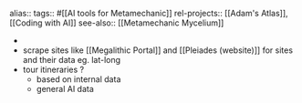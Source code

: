 alias::
tags:: #[[AI tools for Metamechanic]]
rel-projects:: [[Adam's Atlas]], [[Coding with AI]]
see-also:: [[Metamechanic Mycelium]]

-
- scrape sites like [[Megalithic Portal]] and [[Pleiades (website)]] for sites and their data eg. lat-long
- tour itineraries ?
	- based on internal data
	- general AI data
